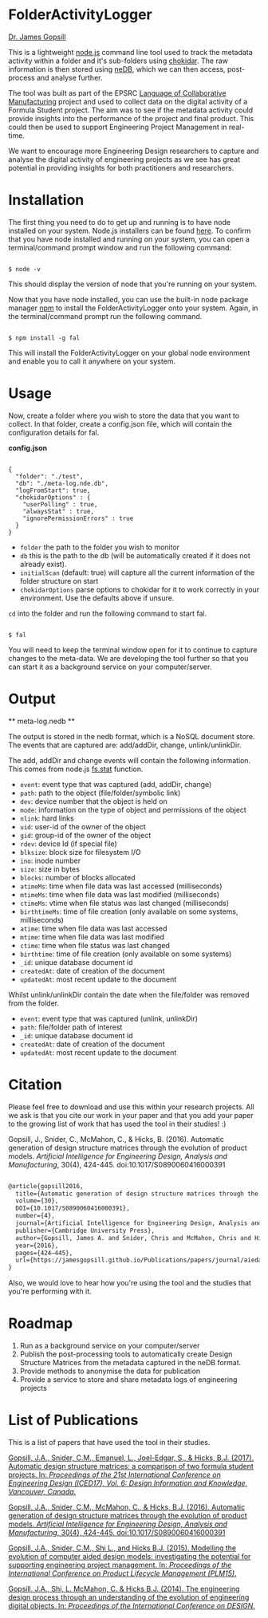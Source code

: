 # FolderActivityLogger
[Dr. James Gopsill](http://jamesgopsill.github.io)

This is a lightweight [node.js]() command line tool used to track the metadata activity within a folder and it's sub-folders using [chokidar](https://www.npmjs.com/package/chokidar). The raw information is then stored using [neDB](https://www.npmjs.com/package/nedb), which we can then access, post-process and analyse further.

The tool was built as part of the EPSRC [Language of Collaborative Manufacturing](http://locm.blogs.ilrt.org) project and used to collect data on the digital activity of a Formula Student project. The aim was to see if the metadata activity could provide insights into the performance of the project and final product. This could then be used to support Engineering Project Management in real-time.

We want to encourage more Engineering Design researchers to capture and analyse the digital activity of engineering projects as we see has great potential in providing insights for both practitioners and researchers.

# Installation

The first thing you need to do to get up and running is to have node installed on your system. Node.js installers can be found [here](https://nodejs.org/en/download/). To confirm that you have node installed and running on your system, you can open a terminal/command prompt window and run the following command:

```

$ node -v

```

This should display the version of node that you're running on your system.

Now that you have node installed, you can use the built-in node package manager [npm](https://www.npmjs.com) to install the FolderActivityLogger onto your system. Again, in the terminal/command prompt run the following command.

```

$ npm install -g fal

```

This will install the FolderActivityLogger on your global node environment and enable you to call it anywhere on your system.

# Usage

Now, create a folder where you wish to store the data that you want to collect. In that folder, create a config.json file, which will contain the configuration details for fal.

**config.json**

```

{
  "folder": "./test",
  "db": "./meta-log.nde.db",
  "logFromStart": true,
  "chokidarOptions" : {
    "userPolling" : true,
    "alwaysStat" : true,
    "ignorePermissionErrors" : true
  }
}

```

- `folder` the path to the folder you wish to monitor
- `db` this is the path to the db (will be automatically created if it does not already exist).
- `initialScan` (default: true) will capture all the current information of the folder structure on start
- `chokidarOptions` parse options to chokidar for it to work correctly in your environment. Use the defaults above if unsure.

`cd` into the folder and run the following command to start fal.

```

$ fal

```

You will need to keep the terminal window open for it to continue to capture changes to the meta-data. We are developing the tool further so that you can start it as a background service on your computer/server.

# Output

** meta-log.nedb **

The output is stored in the nedb format, which is a NoSQL document store. The events that are captured are: add/addDir, change, unlink/unlinkDir.

The add, addDir and change events will contain the following information. This comes from node.js [fs.stat](https://nodejs.org/api/fs.html#fs_stat_time_values) function.

- `event`: event type that was captured (add, addDir, change)
- `path`: path to the object (file/folder/symbolic link)
- `dev`: device number that the object is held on
- `mode`: information on the type of object and permissions of the object
- `nlink`: hard links
- `uid`: user-id of the owner of the object
- `gid`: group-id of the owner of the object
- `rdev`: device Id (if special file)
- `blksize`: block size for filesystem I/O
- `ino`: inode number
- `size`: size in bytes
- `blocks`: number of blocks allocated
- `atimeMs`: time when file data was last accessed (milliseconds)
- `mtimeMs`: time when file data was last modified (milliseconds)
- `ctimeMs`: vtime when file status was last changed (milliseconds)
- `birthtimeMs`: time of file creation (only available on some systems, milliseconds)
- `atime`: time when file data was last accessed
- `mtime`: time when file data was last modified
- `ctime`: time when file status was last changed
- `birthtime`: time of file creation (only available on some systems)
- `_id`: unique database document id
- `createdAt`: date of creation of the document
- `updatedAt`: most recent update to the document

Whilst unlink/unlinkDir contain the date when the file/folder was removed from the folder.

- `event`: event type that was captured (unlink, unlinkDir)
- `path`: file/folder path of interest
- `_id`: unique database document id
- `createdAt`: date of creation of the document
- `updatedAt`: most recent update to the document

# Citation

Please feel free to download and use this within your research projects. All we ask is that you cite our work in your paper and that you add your paper to the growing list of work that has used the tool in their studies! :)

Gopsill, J., Snider, C., McMahon, C., & Hicks, B. (2016). Automatic generation of design structure matrices through the evolution of product models. *Artificial Intelligence for Engineering Design, Analysis and Manufacturing*, 30(4), 424-445. doi:10.1017/S0890060416000391

```latex

@article{gopsill2016,
  title={Automatic generation of design structure matrices through the evolution of product models},
  volume={30},
  DOI={10.1017/S0890060416000391},
  number={4},
  journal={Artificial Intelligence for Engineering Design, Analysis and Manufacturing},
  publisher={Cambridge University Press},
  author={Gopsill, James A. and Snider, Chris and McMahon, Chris and Hicks, Ben},
  year={2016},
  pages={424–445},
  url={https://jamesgopsill.github.io/Publications/papers/journal/aiedam2016/aiedam2016.pdf}
}

```

Also, we would love to hear how you're using the tool and the studies that you're performing with it.

# Roadmap

1. Run as a background service on your computer/server
2. Publish the post-processing tools to automatically create Design Structure Matrices from the metadata captured in the neDB format.
3. Provide methods to anonymise the data for publication
4. Provide a service to store and share metadata logs of engineering projects

# List of Publications

This is a list of papers that have used the tool in their studies.


[Gopsill, J.A., Snider, C.M., Emanuel, L., Joel-Edgar, S., & Hicks, B.J. (2017). Automatic design structure matrices: a comparison of two formula student projects. In: *Proceedings of the 21st International Conference on Engineering Design (ICED17), Vol. 6: Design Information and Knowledge, Vancouver, Canada.*](https://jamesgopsill.github.io/Publications/papers/conference/iced2017/iced2017.pdf)

[Gopsill, J.A., Snider, C.M., McMahon, C., & Hicks, B.J. (2016). Automatic generation of design structure matrices through the evolution of product models. *Artificial Intelligence for Engineering Design, Analysis and Manufacturing*, 30(4), 424-445. doi:10.1017/S0890060416000391](https://jamesgopsill.github.io/Publications/papers/journal/aiedam2016/aiedam2016.pdf)

[Gopsill, J.A., Snider, C.M., Shi L., and Hicks B.J. (2015). Modelling the evolution of computer aided design models: investigating the potential for supporting engineering project management. In: *Proceedings of the International Conference on Product Lifecycle Management (PLM15)*.](https://jamesgopsill.github.io/Publications/papers/conference/plm2015/plm2015.pdf)

[Gopsill, J.A., Shi, L. McMahon, C. & Hicks B.J. (2014). The engineering design process through an understanding of the evolution of engineering digital objects. In: *Proceedings of the International Conference on DESIGN*.](https://jamesgopsill.github.io/Publications/papers/conference/design2014/design2014b.pdf)

